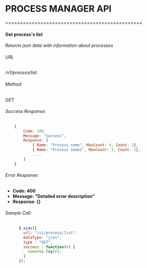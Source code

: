 # PROCESS MANAGER API
===============================================

#### Get process's list
*Returns json data with information about processes*
###### URL
*/v1/process/list*
###### Method
*GET*
###### Success Response:
```javascript
    {
        Code: 200,
        Message: "Success",
        Response: [
            { Name: "Process name", MaxCount: 4, Count: 3},
            { Name: "Process name2", MaxCount: 3, Count: 3},
            ....
        ] 
    }
```
###### Error Response:
* **Code: 400**
* **Message: "Detailed error description"**
* **Response: {}**
###### Sample Call:
```javascript
      $.ajax({
        url: "/v1/process/list",
        dataType: "json",
        type : "GET",
        success : function(r) {
          console.log(r);
        }
      });
```


    